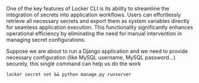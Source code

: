 One of the key features of Locker CLI is its ability to streamline the integration of secrets into application workflows. Users can effortlessly retrieve all necessary secrets and export them as system variables directly for seamless application execution. This functionality significantly enhances operational efficiency by eliminating the need for manual intervention in managing secret configurations.

Suppose we are about to run a Django application and we need to provide necessary configuration (like MySQL username, MySQL password...) securely, this single command can help us do the work
```
locker secret set && python manage.py runserver
```